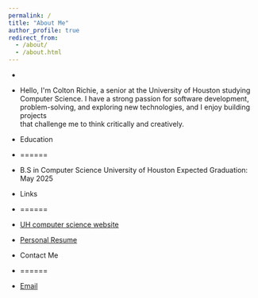 ```yaml
---
permalink: /
title: "About Me"
author_profile: true
redirect_from: 
  - /about/
  - /about.html
---
```

-
- Hello, I'm Colton Richie, a senior at the University of Houston studying Computer Science. I have a strong passion for software development, problem-solving, and exploring new technologies, and I enjoy building projects   
  that challenge me to think critically and creatively.

- Education
- ======
- B.S in Computer Science
  University of Houston
  Expected Graduation: May 2025

- Links
- ======
- [UH computer science website](https://www.uh.edu/nsm/computer-science/)
- [Personal Resume](/academicpages.github.io/files/Resume-ColtonJoeRichie.pdf)

- Contact Me
- ======
- [Email](cjrichie@cougarnet.uh.edu)
